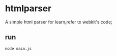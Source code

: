 # htmlparser

A simple html parser for learn,refer to webkit's code;

## run 
```
node main.js
```

